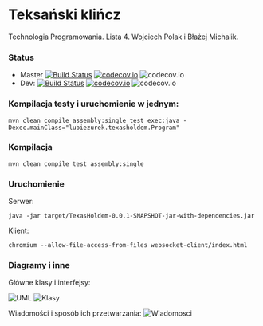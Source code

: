 # Teksański klińcz

Technologia Programowania.
Lista 4.
Wojciech Polak i Błażej Michalik.

### Status
* Master
  [![Build Status](https://travis-ci.org/frondeus/TexasHoldem.svg?branch=master)](https://travis-ci.org/frondeus/TexasHoldem)
  [![codecov.io](https://codecov.io/github/frondeus/TexasHoldem/coverage.svg?branch=master)](https://codecov.io/github/frondeus/TexasHoldem?branch=master)
  ![codecov.io](https://codecov.io/github/frondeus/TexasHoldem/branch.svg?branch=master)
* Dev: 
  [![Build Status](https://travis-ci.org/frondeus/TexasHoldem.svg?branch=dev)](https://travis-ci.org/frondeus/TexasHoldem)
  [![codecov.io](https://codecov.io/github/frondeus/TexasHoldem/coverage.svg?branch=dev)](https://codecov.io/github/frondeus/TexasHoldem?branch=dev)
  ![codecov.io](https://codecov.io/github/frondeus/TexasHoldem/branch.svg?branch=dev)

### Kompilacja testy i uruchomienie w jednym:
```
mvn clean compile assembly:single test exec:java -Dexec.mainClass="lubiezurek.texasholdem.Program"
```

### Kompilacja
```
mvn clean compile test assembly:single
```

### Uruchomienie
Serwer:
```
java -jar target/TexasHoldem-0.0.1-SNAPSHOT-jar-with-dependencies.jar
```

Klient:
```
chromium --allow-file-access-from-files websocket-client/index.html
```

### Diagramy i inne

Główne klasy i interfejsy:

![UML](https://github.com/frondeus/TexasHoldem/raw/master/Klasy.png)
![Klasy](https://raw.githubusercontent.com/frondeus/TexasHoldem/feature/GameState/klasy.jpg)

Wiadomości i sposób ich przetwarzania:
![Wiadomosci](https://raw.githubusercontent.com/frondeus/TexasHoldem/feature/GameState/wiadomosci.jpg)
